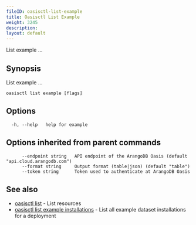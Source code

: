 ```yaml
---
fileID: oasisctl-list-example
title: Oasisctl List Example
weight: 3245
description: 
layout: default
---
```

List example ...

## Synopsis

List example ...

```
oasisctl list example [flags]
```

## Options

```
  -h, --help   help for example
```

## Options inherited from parent commands

```
      --endpoint string   API endpoint of the ArangoDB Oasis (default "api.cloud.arangodb.com")
      --format string     Output format (table|json) (default "table")
      --token string      Token used to authenticate at ArangoDB Oasis
```

## See also

* [oasisctl list]()	 - List resources
* [oasisctl list example installations](oasisctl-list-example-installations)	 - List all example dataset installations for a deployment

